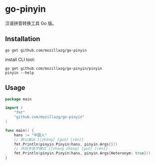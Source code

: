 go-pinyin
=========

汉语拼音转换工具 Go 版。


Installation
------------

```
go get github.com/mozillazg/go-pinyin
```

install CLI tool:

```
go get github.com/mozillazg/go-pinyin/pinyin
pinyin --help
```

Usage
------

```go
package main

import (
	"fmt"
	"github.com/mozillazg/go-pinyin"
)

func main() {
	hans := "中国人"
    // 默认输出 [[zhōng] [guó] [rén]]
	fmt.Println(pinyin.Pinyin(hans, pinyin.Args{}))
    // 开启多音字模式 [[zhōng zhòng] [guó] [rén]]
	fmt.Println(pinyin.Pinyin(hans, pinyin.Args{Heteronym: true}))
}
```
